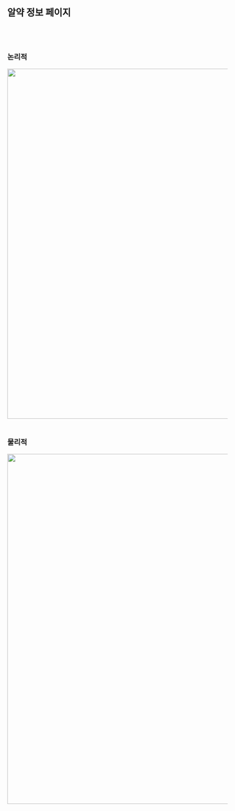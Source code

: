 <h2>알약 정보 페이지</h2>
<br><br>
  <h3>논리적</h3>
  <img src='https://github.com/Plan00/team2_v2sbm3c/assets/123847576/524e6c58-8219-48af-adbd-853f18fba706' width="800px">
  <br><br>
  <h3>물리적</h3>
  <img src='https://github.com/Plan00/team2_v2sbm3c/assets/123847576/05c537bb-3e49-49f4-a6a8-05f2ffb01461' width="800px">
</div>
